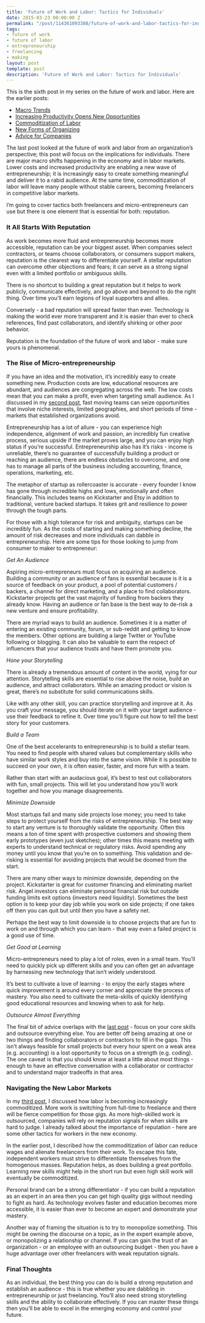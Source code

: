 ```yaml
---
title: 'Future of Work and Labor: Tactics for Individuals'
date: 2015-03-23 00:00:00 Z
permalink: "/post/114361093308/future-of-work-and-labor-tactics-for-individuals"
tags:
- future of work
- future of labor
- entrepreneurship
- freelancing
- making
layout: post
template: post
description: 'Future of Work and Labor: Tactics for Individuals'
---
```


This is the sixth post in my series on the future of work and labor. Here are the earlier posts:

*   [Macro Trends](http://blog.randylubin.com/post/111157362883/the-future-of-work-and-labor-macro-trends)
*   [Increasing Productivity Opens New Opportunities](http://blog.randylubin.com/post/111521237963/future-of-work-and-labor-increasing-productivity)
*   [Commoditization of Labor](http://blog.randylubin.com/post/111962448733/future-of-work-and-labor-commoditization-of-labor)
*   [New Forms of Organizing](http://blog.randylubin.com/post/112884228393/future-of-work-and-labor-new-forms-of)
*   [Advice for Companies](http://blog.randylubin.com/post/113748103823/future-of-work-and-labor-advice-for-companies)

The last post looked at the future of work and labor from an organization’s perspective; this post will focus on the implications for individuals. There are major macro shifts happening in the economy and in labor markets. Lower costs and increased productivity are enabling a new wave of entrepreneurship; it is increasingly easy to create something meaningful and deliver it to a rabid audience. At the same time, commoditization of labor will leave many people without stable careers, becoming freelancers in competitive labor markets.

I’m going to cover tactics both freelancers and micro-entrepreneurs can use but there is one element that is essential for both: reputation.

### It All Starts With Reputation

As work becomes more fluid and entrepreneurship becomes more accessible, reputation can be your biggest asset. When companies select contractors, or teams choose collaborators, or consumers support makers, reputation is the clearest way to differentiate yourself. A stellar reputation can overcome other objections and fears; it can serve as a strong signal even with a limited portfolio or ambiguous skills.

There is no shortcut to building a great reputation but it helps to work publicly, communicate effectively, and go above and beyond to do the right thing. Over time you’ll earn legions of loyal supporters and allies.

Conversely - a bad reputation will spread faster than ever. Technology is making the world ever more transparent and it is easier than ever to check references, find past collaborators, and identify shirking or other poor behavior.

Reputation is the foundation of the future of work and labor - make sure yours is phenomenal.

### The Rise of Micro-entrepreneurship

If you have an idea and the motivation, it’s incredibly easy to create something new. Production costs are low, educational resources are abundant, and audiences are congregating across the web. The low costs mean that you can make a profit, even when targeting small audience. As I discussed in my [second post](http://blog.randylubin.com/post/111521237963/future-of-work-and-labor-increasing-productivity), fast moving teams can seize opportunities that involve niche interests, limited geographies, and short periods of time - markets that established organizations avoid.

Entrepreneurship has a lot of allure - you can experience high independence, alignment of work and passion, an incredibly fun creative process, serious upside if the market proves large, and you can enjoy high status if you’re successful. Entrepreneurship also has it’s risks - income is unreliable, there’s no guarantee of successfully building a product or reaching an audience, there are endless obstacles to overcome, and one has to manage all parts of the business including accounting, finance, operations, marketing, etc.

The metaphor of startup as rollercoaster is accurate - every founder I know has gone through incredible highs and lows, emotionally and often financially. This includes teams on Kickstarter and Etsy in addition to traditional, venture backed startups. It takes grit and resilience to power through the tough parts.

For those with a high tolerance for risk and ambiguity, startups can be incredibly fun. As the costs of starting and making something decline, the amount of risk decreases and more individuals can dabble in entrepreneurship. Here are some tips for those looking to jump from consumer to maker to entrepreneur:

_Get An Audience_

Aspiring micro-entrepreneurs must focus on acquiring an audience. Building a community or an audience of fans is essential because is it is a source of feedback on your product, a pool of potential customers / backers, a channel for direct marketing, and a place to find collaborators. Kickstarter projects get the vast majority of funding from backers they already know. Having an audience or fan base is the best way to de-risk a new venture and ensure profitability.

There are myriad ways to build an audience. Sometimes it is a matter of entering an existing community, forum, or sub-reddit and getting to know the members. Other options are building a large Twitter or YouTube following or blogging. It can also be valuable to earn the respect of influencers that your audience trusts and have them promote you.

_Hone your Storytelling_

There is already a tremendous amount of content in the world, vying for our attention. Storytelling skills are essential to rise above the noise, build an audience, and attract collaborators. While an amazing product or vision is great, there’s no substitute for solid communications skills.

Like with any other skill, you can practice storytelling and improve at it. As you craft your message, you should iterate on it with your target audience - use their feedback to refine it. Over time you’ll figure out how to tell the best story for your customers.

_Build a Team_

One of the best accelerants to entrepreneurship is to build a stellar team. You need to find people with shared values but complementary skills who have similar work styles and buy into the same vision. While it is possible to succeed on your own, it is often easier, faster, and more fun with a team.

Rather than start with an audacious goal, it’s best to test out collaborators with fun, small projects. This will let you understand how you’ll work together and how you manage disagreements.

_Minimize Downside_

Most startups fail and many side projects lose money; you need to take steps to protect yourself from the risks of entrepreneurship. The best way to start any venture is to thoroughly validate the opportunity. Often this means a ton of time spent with prospective customers and showing them early prototypes (even just sketches); other times this means meeting with experts to understand technical or regulatory risks. Avoid spending any money until you know that you’re on to something. This validation and de-risking is essential for avoiding projects that would be doomed from the start.

There are many other ways to minimize downside, depending on the project. Kickstarter is great for customer financing and eliminating market risk. Angel investors can eliminate personal financial risk but outside funding limits exit options (investors need liquidity). Sometimes the best option is to keep your day job while you work on side projects; if one takes off then you can quit but until then you have a safety net.

Perhaps the best way to limit downside is to choose projects that are fun to work on and through which you can learn - that way even a failed project is a good use of time.

_Get Good at Learning_

Micro-entrepreneurs need to play a lot of roles, even in a small team. You’ll need to quickly pick up different skills and you can often get an advantage by harnessing new technology that isn’t widely understood.

It’s best to cultivate a love of learning - to enjoy the early stages where quick improvement is around every corner and appreciate the process of mastery. You also need to cultivate the meta-skills of quickly identifying good educational resources and knowing when to ask for help.

_Outsource Almost Everything_

The final bit of advice overlaps with the [last post](http://blog.randylubin.com/post/113748103823/future-of-work-and-labor-advice-for-companies) - focus on your core skills and outsource everything else. You are better off being amazing at one or two things and finding collaborators or contractors to fill in the gaps. This isn’t always feasible for small projects but every hour spent on a weak area (e.g. accounting) is a lost opportunity to focus on a strength (e.g. coding). The one caveat is that you should know at least a little about most things - enough to have an effective conversation with a collaborator or contractor and to understand major tradeoffs in that area.

### Navigating the New Labor Markets

In my [third post](http://blog.randylubin.com/post/111962448733/future-of-work-and-labor-commoditization-of-labor), I discussed how labor is becoming increasingly commoditized. More work is switching from full-time to freelance and there will be fierce competition for those gigs. As more high-skilled work is outsourced, companies will rely on reputation signals for when skills are hard to judge. I already talked about the importance of reputation - here are some other tactics for workers in the new economy.

In the earlier post, I described how the commoditization of labor can reduce wages and alienate freelancers from their work. To escape this fate, independent workers must strive to differentiate themselves from the homogenous masses. Reputation helps, as does building a great portfolio. Learning new skills might help in the short run but even high skill work will eventually be commoditized.

Personal brand can be a strong differentiator - if you can build a reputation as an expert in an area then you can get high quality gigs without needing to fight as hard. As technology evolves faster and education becomes more accessible, it is easier than ever to become an expert and demonstrate your mastery.

Another way of framing the situation is to try to monopolize something. This might be owning the discourse on a topic, as in the expert example above, or monopolizing a relationship or channel. If you can gain the trust of an organization - or an employee with an outsourcing budget - then you have a huge advantage over other freelancers with weak reputation signals.

### Final Thoughts

As an individual, the best thing you can do is build a strong reputation and establish an audience - this is true whether you are dabbling in entrepreneurship or just freelancing. You’ll also need strong storytelling skills and the ability to collaborate effectively. If you can master these things then you’ll be able to excel in the emerging economy and control your future.
